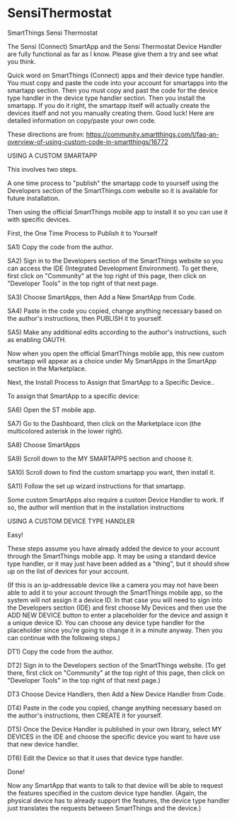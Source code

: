 # SensiThermostat
SmartThings Sensi Thermostat


The Sensi (Connect) SmartApp and the Sensi Thermostat Device Handler are fully functional as far as I know. Please give them a try and see what you think.


Quick word on SmartThings (Connect) apps and their device type handler. You must copy and paste the code into your account for smartapps into the smartapp section. Then you must copy and past the code for the device type handler in the device type handler section. Then you install the smartapp. If you do it right, the smartapp itself will actually create the devices itself and not you manually creating them. Good luck! Here are detailed information on copy/paste your own code.


These directions are from: https://community.smartthings.com/t/faq-an-overview-of-using-custom-code-in-smartthings/16772

USING A CUSTOM SMARTAPP

This involves two steps.

A one time process to "publish" the smartapp code to yourself using the Developers section of the SmartThings.com website so it is available for future installation.

Then using the official SmartThings mobile app to install it so you can use it with specific devices.

First, the One Time Process to Publish it to Yourself

SA1) Copy the code from the author.

SA2) Sign in to the Developers section of the SmartThings website so you can access the IDE (Integrated Development Environment). To get there, first click on "Community" at the top right of this page, then click on "Developer Tools" in the top right of that next page.

SA3) Choose SmartApps, then Add a New SmartApp from Code.

SA4) Paste in the code you copied, change anything necessary based on the author's instructions, then PUBLISH it to yourself.

SA5) Make any additional edits according to the author's instructions, such as enabling OAUTH.

Now when you open the official SmartThings mobile app, this new custom smartapp will appear as a choice under My SmartApps in the SmartApp section in the Marketplace.

Next, the Install Process to Assign that SmartApp to a Specific Device..

To assign that SmartApp to a specific device:

SA6) Open the ST mobile app.

SA7) Go to the Dashboard, then click on the Marketplace icon (the multicolored asterisk in the lower right).

SA8) Choose SmartApps

SA9) Scroll down to the MY SMARTAPPS section and choose it.

SA10) Scroll down to find the custom smartapp you want, then install it.

SA11) Follow the set up wizard instructions for that smartapp.

Some custom SmartApps also require a custom Device Handler to work. If so, the author will mention that in the installation instructions

USING A CUSTOM DEVICE TYPE HANDLER

Easy!

These steps assume you have already added the device to your account through the SmartThings mobile app. It may be using a standard device type handler, or it may just have been added as a "thing", but it should show up on the list of devices for your account.

(If this is an ip-addressable device like a camera you may not have been able to add it to your account through the SmartThings mobile app, so the system will not assign it a device ID. In that case you will need to sign into the Developers section (IDE) and first choose My Devices and then use the ADD NEW DEVICE button to enter a placeholder for the device and assign it a unique device ID. You can choose any device type handler for the placeholder since you're going to change it in a minute anyway. Then you can continue with the following steps.)

DT1) Copy the code from the author.

DT2) Sign in to the Developers section of the SmartThings website. (To get there, first click on "Community" at the top right of this page, then click on "Developer Tools" in the top right of that next page.)

DT3 Choose Device Handlers, then Add a New Device Handler from Code.

DT4) Paste in the code you copied, change anything necessary based on the author's instructions, then CREATE it for yourself.

DT5) Once the Device Handler is published in your own library, select MY DEVICES in the IDE and choose the specific device you want to have use that new device handler.

DT6) Edit the Device so that it uses that device type handler.

Done!

Now any SmartApp that wants to talk to that device will be able to request the features specified in the custom device type handler. (Again, the physical device has to already support the features, the device type handler just translates the requests between SmartThings and the device.)
